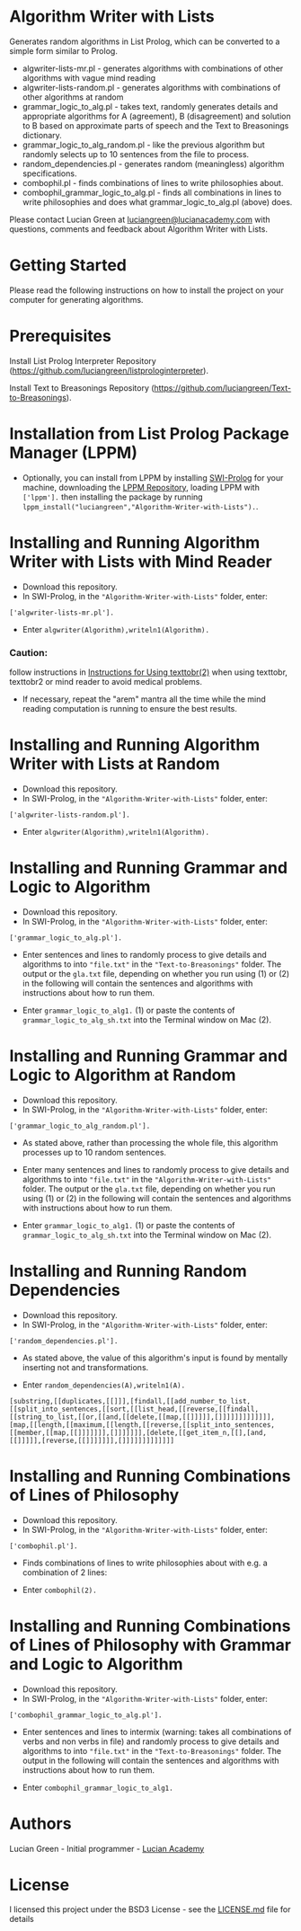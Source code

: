 # Algorithm Writer with Lists

Generates random algorithms in List Prolog, which can be converted to a simple form similar to Prolog.

* algwriter-lists-mr.pl - generates algorithms with combinations of other algorithms with vague mind reading
* algwriter-lists-random.pl - generates algorithms with combinations of other algorithms at random
* grammar_logic_to_alg.pl - takes text, randomly generates details and appropriate algorithms for A (agreement), B (disagreement) and solution to B based on approximate parts of speech and the Text to Breasonings dictionary.
* grammar_logic_to_alg_random.pl - like the previous algorithm but randomly selects up to 10 sentences from the file to process.
* random_dependencies.pl - generates random (meaningless) algorithm specifications.
* combophil.pl - finds combinations of lines to write philosophies about.
* combophil_grammar_logic_to_alg.pl - finds all combinations in lines to write philosophies and does what grammar_logic_to_alg.pl (above) does.

Please contact Lucian Green at <a href="mailto:luciangreen@lucianacademy.com">luciangreen@lucianacademy.com</a> with questions, comments and feedback about Algorithm Writer with Lists.

# Getting Started

Please read the following instructions on how to install the project on your computer for generating algorithms.

# Prerequisites

Install List Prolog Interpreter Repository (https://github.com/luciangreen/listprologinterpreter).

Install Text to Breasonings Repository (https://github.com/luciangreen/Text-to-Breasonings).

# Installation from List Prolog Package Manager (LPPM)

* Optionally, you can install from LPPM by installing <a href="https://www.swi-prolog.org/build/">SWI-Prolog</a> for your machine, downloading the <a href="https://github.com/luciangreen/List-Prolog-Package-Manager">LPPM Repository</a>, loading LPPM with `['lppm'].` then installing the package by running `lppm_install("luciangreen","Algorithm-Writer-with-Lists").`.

# Installing and Running Algorithm Writer with Lists with Mind Reader

* Download this repository.
* In SWI-Prolog, in the `"Algorithm-Writer-with-Lists"` folder, enter:
```
['algwriter-lists-mr.pl'].
```
* Enter `algwriter(Algorithm),writeln1(Algorithm).`

### Caution:

follow instructions in <a href="https://github.com/luciangreen/listprologinterpreter/blob/master/Instructions_for_Using_texttobr(2).pl.txt">Instructions for Using texttobr(2)</a> when using texttobr, texttobr2 or mind reader to avoid medical problems.

* If necessary, repeat the "arem" mantra all the time while the mind reading computation is running to ensure the best results.

# Installing and Running Algorithm Writer with Lists at Random

* Download this repository.
* In SWI-Prolog, in the `"Algorithm-Writer-with-Lists"` folder, enter:
```
['algwriter-lists-random.pl'].
```
* Enter `algwriter(Algorithm),writeln1(Algorithm).`

# Installing and Running Grammar and Logic to Algorithm

* Download this repository.
* In SWI-Prolog, in the `"Algorithm-Writer-with-Lists"` folder, enter:
```
['grammar_logic_to_alg.pl'].
```
* Enter sentences and lines to randomly process to give details and algorithms to into `"file.txt"` in the `"Text-to-Breasonings"` folder.  The output or the `gla.txt` file, depending on whether you run using (1) or (2) in the following will contain the sentences and algorithms with instructions about how to run them.

* Enter `grammar_logic_to_alg1.` (1) or paste the contents of `grammar_logic_to_alg_sh.txt` into the Terminal window on Mac (2).

# Installing and Running Grammar and Logic to Algorithm at Random

* Download this repository.
* In SWI-Prolog, in the `"Algorithm-Writer-with-Lists"` folder, enter:
```
['grammar_logic_to_alg_random.pl'].
```
* As stated above, rather than processing the whole file, this algorithm processes up to 10 random sentences.
* Enter many sentences and lines to randomly process to give details and algorithms to into `"file.txt"` in the `"Algorithm-Writer-with-Lists"` folder.  The output or the `gla.txt` file, depending on whether you run using (1) or (2) in the following will contain the sentences and algorithms with instructions about how to run them.

* Enter `grammar_logic_to_alg1.` (1) or paste the contents of `grammar_logic_to_alg_sh.txt` into the Terminal window on Mac (2).

# Installing and Running Random Dependencies

* Download this repository.
* In SWI-Prolog, in the `"Algorithm-Writer-with-Lists"` folder, enter:
```
['random_dependencies.pl'].
```
* As stated above, the value of this algorithm's input is found by mentally inserting not and transformations.

* Enter `random_dependencies(A),writeln1(A).`

```
[substring,[[duplicates,[[]]],[findall,[[add_number_to_list,[[split_into_sentences,[[sort,[[list_head,[[reverse,[[findall,[[string_to_list,[[or,[[and,[[delete,[[map,[[]]]]],[]]]]]]]]]]]]],[map,[[length,[[maximum,[[length,[[reverse,[[split_into_sentences,[[member,[[map,[[]]]]]]],[]]]]]]],[delete,[[get_item_n,[[],[and,[[]]]]],[reverse,[[]]]]]]],[]]]]]]]]]]]]]
```

# Installing and Running Combinations of Lines of Philosophy

* Download this repository.
* In SWI-Prolog, in the `"Algorithm-Writer-with-Lists"` folder, enter:
```
['combophil.pl'].
```
* Finds combinations of lines to write philosophies about with e.g. a combination of 2 lines:

* Enter `combophil(2).`

# Installing and Running Combinations of Lines of Philosophy with Grammar and Logic to Algorithm

* Download this repository.
* In SWI-Prolog, in the `"Algorithm-Writer-with-Lists"` folder, enter:
```
['combophil_grammar_logic_to_alg.pl'].
```
* Enter sentences and lines to intermix (warning: takes all combinations of verbs and non verbs in file) and randomly process to give details and algorithms to into `"file.txt"` in the `"Text-to-Breasonings"` folder.  The output in the following will contain the sentences and algorithms with instructions about how to run them.

* Enter `combophil_grammar_logic_to_alg1.`

# Authors

Lucian Green - Initial programmer - <a href="https://www.lucianacademy.com/">Lucian Academy</a>

# License

I licensed this project under the BSD3 License - see the <a href="LICENSE">LICENSE.md</a> file for details

